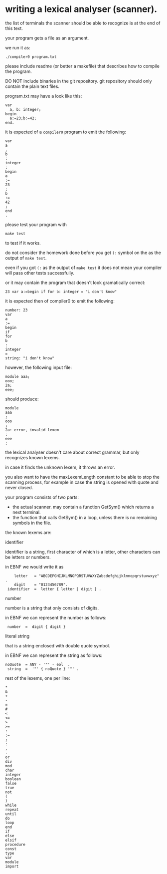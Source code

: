 
writing a lexical analyser (scanner).
===================================

the list of terminals the scanner should be able to recognize is at the end of this text.

your program gets a file as an argument.

we run it as:

```
./compiler0 program.txt
```

please include readme (or better a makefile) that describes how to compile the program.

DO NOT include binaries in the git repository.
git repository should only contain the plain text files.

program.txt may have a look like this:

```
var
  a, b: integer;
begin
  a:=23;b:=42;
end.
```

it is expected of a `compiler0` program to emit the following:

```
var
a
,
b
:
integer
;
begin
a
:=
23
;
b
:=
42
;
end
.
```

please test your program with

`make test`

to test if it works.

do not consider the homework done before you get `(:` symbol on the as the output of `make test`.

even if you got `(:` as the output of `make test` it does not mean your compiler will pass other tests successfully.

or it may contain the program that doesn't look gramatically correct:

```
23 var a:=begin if for b: integer = "i don't know"
```

it is expected then of compiler0 to emit the following:

```
number: 23
var
a
:=
begin
if
for
b
:
integer
=
string: "i don't know"
```

however, the following input file:

```
module aaa;
ooo;
2a;
eee;
```

should produce:

```
module
aaa
;
ooo
;
2a: error, invalid lexem
;
eee
;
```

the lexical analyser doesn't care about correct grammar, but only recognizes known lexems.

in case it finds the unknown lexem, it throws an error.

you also want to have the maxLexemLength constant to be able to stop the scanning process, for example in case the string is opened with quote and never closed.


your program consists of two parts:

* the actual scanner. may contain a function GetSym() which returns a next terminal.
* the function that calls GetSym() in a loop, unless there is no remaining symbols in the file.

the known lexems are:

identifier

identifier is a string, first character of which is a letter, other characters can be letters or numbers.

in EBNF we would write it as
```
    letter   = "ABCDEFGHIJKLMNOPQRSTUVWXYZabcdefghijklmnopqrstuvwxyz" .
    digit    = "0123456789".
 identifier  =  letter { letter | digit } .
```

number

number is a string that only consists of digits.

in EBNF we can represent the number as follows:
```
 number  =  digit { digit }
```

literal string

that is a string enclosed with double quote symbol.

in EBNF we can represent the string as follows:

```
noQuote  = ANY - '"' - eol  .
 string  =  '"' { noQuote } '"' .
```

rest of the lexems, one per line:
```
*
&
+
-
=
#
<
<=
>
>=
:
:=
;
:
,
.
or
div
mod
char
integer
boolean
false
true
not
(
)
while
repeat
until
do
loop
end
if
else
elsif
procedure
const
type
var
module
import
```



